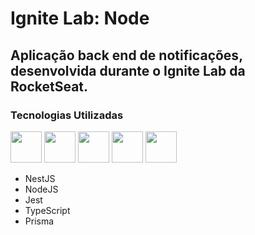 # Ignite Lab: Node
## Aplicação back end de notificações, desenvolvida durante o Ignite Lab da RocketSeat.
### Tecnologias Utilizadas
<div>
<img src="https://cdn.jsdelivr.net/gh/devicons/devicon/icons/nestjs/nestjs-plain.svg" width=50 />
<img src="https://cdn.jsdelivr.net/gh/devicons/devicon/icons/nodejs/nodejs-original.svg" width=50 />
<img src="https://cdn.jsdelivr.net/gh/devicons/devicon/icons/jest/jest-plain.svg" width=50/>
<img src="https://cdn.jsdelivr.net/gh/devicons/devicon/icons/typescript/typescript-original.svg" width=50/>
<img src="https://cdn.worldvectorlogo.com/logos/prisma-3.svg" width=50/>
</div>

- NestJS
- NodeJS
- Jest
- TypeScript
- Prisma

